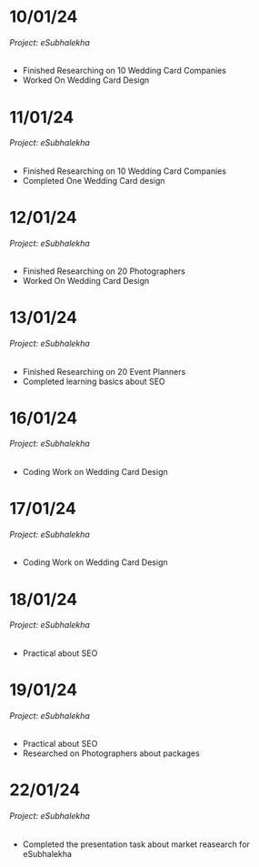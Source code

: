 # 10/01/24
###### Project: eSubhalekha
+ Finished Researching on 10 Wedding Card Companies
+ Worked On Wedding Card Design

# 11/01/24
###### Project: eSubhalekha
+ Finished Researching on 10 Wedding Card Companies
+ Completed One Wedding Card design

# 12/01/24
###### Project: eSubhalekha
+ Finished Researching on 20 Photographers
+ Worked On Wedding Card Design

# 13/01/24
###### Project: eSubhalekha
+ Finished Researching on 20 Event Planners
+ Completed learning basics about SEO

# 16/01/24
###### Project: eSubhalekha
+ Coding Work on Wedding Card Design

# 17/01/24
###### Project: eSubhalekha
+ Coding Work on Wedding Card Design

# 18/01/24
###### Project: eSubhalekha
+ Practical about SEO

# 19/01/24
###### Project: eSubhalekha
+ Practical about SEO
+ Researched on Photographers about packages

# 22/01/24
###### Project: eSubhalekha
+ Completed the presentation task about market reasearch for eSubhalekha
